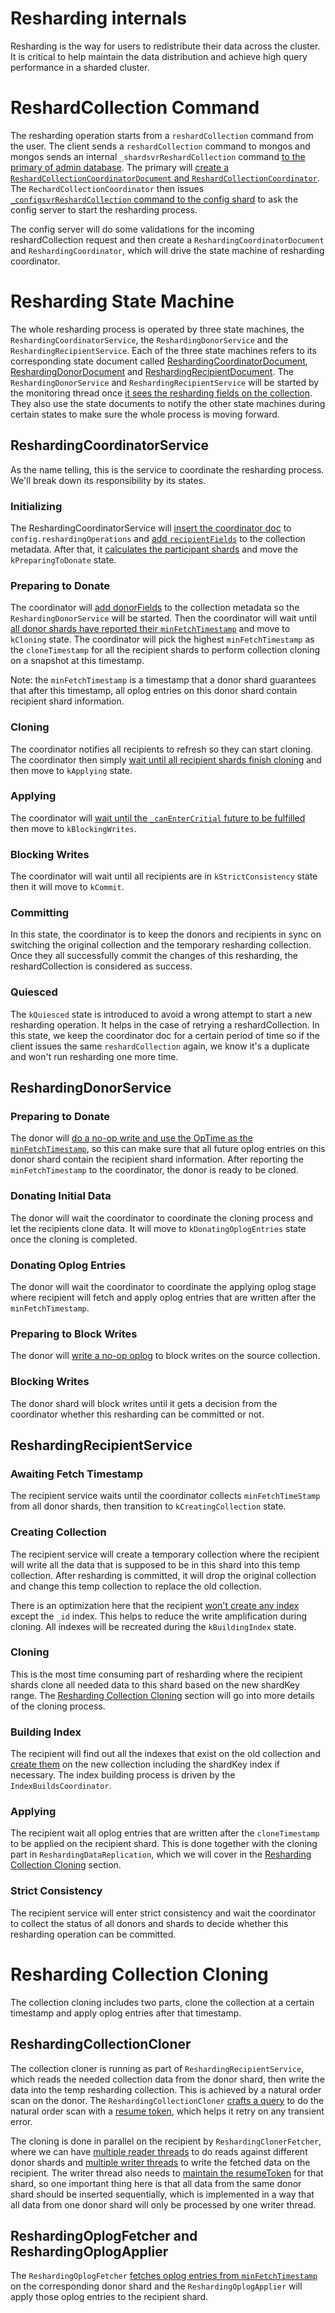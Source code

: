 # Resharding internals

Resharding is the way for users to redistribute their data across the cluster. It is critical to
help maintain the data distribution and achieve high query performance in a sharded cluster.

# ReshardCollection Command

The resharding operation starts from a `reshardCollection` command from the user. The client sends a
`reshardCollection` command to mongos and mongos sends an internal `_shardsvrReshardCollection`
command [to the primary of admin database](https://github.com/mongodb/mongo/blob/c8778bfa3b21e9f6c6ac125ca48b816dc1994bf0/src/mongo/s/commands/cluster_reshard_collection_cmd.cpp#L121).
The primary will [create a `ReshardCollectionCoordinatorDocument` and `ReshardCollectionCoordinator`](https://github.com/mongodb/mongo/blob/c8778bfa3b21e9f6c6ac125ca48b816dc1994bf0/src/mongo/db/s/shardsvr_reshard_collection_command.cpp#L106). The `RechardCollectionCoordinator` then issues
[`_configsvrReshardCollection` command to the config shard](https://github.com/mongodb/mongo/blob/c8778bfa3b21e9f6c6ac125ca48b816dc1994bf0/src/mongo/db/s/reshard_collection_coordinator.cpp#L177) to ask the config server to start the resharding process.

The config server will do some validations for the incoming reshardCollection request and then
create a `ReshardingCoordinatorDocument` and `ReshardingCoordinator`, which will drive the state
machine of resharding coordinator.

# Resharding State Machine

The whole resharding process is operated by three state machines, the `ReshardingCoordinatorService`,
the `ReshardingDonorService` and the `ReshardingRecipientService`. Each of the three state machines
refers to its corresponding state document called [ReshardingCoordinatorDocument](https://github.com/mongodb/mongo/blob/c8778bfa3b21e9f6c6ac125ca48b816dc1994bf0/src/mongo/db/s/resharding/coordinator_document.idl),
[ReshardingDonorDocument](https://github.com/mongodb/mongo/blob/c8778bfa3b21e9f6c6ac125ca48b816dc1994bf0/src/mongo/db/s/resharding/donor_document.idl)
and [ReshardingRecipientDocument](https://github.com/mongodb/mongo/blob/c8778bfa3b21e9f6c6ac125ca48b816dc1994bf0/src/mongo/db/s/resharding/recipient_document.idl).
The `ReshardingDonorService` and `ReshardingRecipientService` will be started by the monitoring
thread once [it sees the resharding fields on the collection](https://github.com/mongodb/mongo/blob/c8778bfa3b21e9f6c6ac125ca48b816dc1994bf0/src/mongo/db/s/shard_filtering_metadata_refresh.cpp#L464-L468). They also use the state documents to notify the other state machines during certain
states to make sure the whole process is moving forward.

## ReshardingCoordinatorService

As the name telling, this is the service to coordinate the resharding process. We'll break down
its responsibility by its states.

### Initializing

The ReshardingCoordinatorService will [insert the coordinator doc](https://github.com/mongodb/mongo/blob/c8778bfa3b21e9f6c6ac125ca48b816dc1994bf0/src/mongo/db/s/resharding/resharding_coordinator_service.cpp#L931) to `config.reshardingOperations` and [add `recipientFields`](https://github.com/mongodb/mongo/blob/c8778bfa3b21e9f6c6ac125ca48b816dc1994bf0/src/mongo/db/s/resharding/resharding_coordinator_service.cpp#L935) to the collection metadata. After that, it
[calculates the participant shards](https://github.com/mongodb/mongo/blob/c8778bfa3b21e9f6c6ac125ca48b816dc1994bf0/src/mongo/db/s/resharding/resharding_coordinator_service.cpp#L2195)
and move the `kPreparingToDonate` state.

### Preparing to Donate

The coordinator will [add donorFields](https://github.com/mongodb/mongo/blob/c8778bfa3b21e9f6c6ac125ca48b816dc1994bf0/src/mongo/db/s/resharding/resharding_coordinator_service.cpp#L2219)
to the collection metadata so the `ReshardingDonorService` will be started. Then the coordinator
will wait until [all donor shards have reported their `minFetchTimestamp`](https://github.com/mongodb/mongo/blob/c8778bfa3b21e9f6c6ac125ca48b816dc1994bf0/src/mongo/db/s/resharding/resharding_coordinator_service.cpp#L2263) and move to `kCloning` state. The coordinator will pick
the highest `minFetchTimestamp` as the `cloneTimestamp` for all the recipient shards to perform
collection cloning on a snapshot at this timestamp.

Note: the `minFetchTimestamp` is a timestamp that a donor shard guarantees that after this
timestamp, all oplog entries on this donor shard contain recipient shard information.

### Cloning

The coordinator notifies all recipients to refresh so they can start cloning. The coordinator then
simply [wait until all recipient shards finish cloning](https://github.com/mongodb/mongo/blob/c8778bfa3b21e9f6c6ac125ca48b816dc1994bf0/src/mongo/db/s/resharding/resharding_coordinator_service.cpp#L2292) and then move to `kApplying` state.

### Applying

The coordinator will [wait until the `_canEnterCritial` future to be fulfilled](https://github.com/mongodb/mongo/blob/c8778bfa3b21e9f6c6ac125ca48b816dc1994bf0/src/mongo/db/s/resharding/resharding_coordinator_service.cpp#L2344) then move to `kBlockingWrites`.

### Blocking Writes

The coordinator will wait until all recipients are in `kStrictConsistency` state then it will move
to `kCommit`.

### Committing

In this state, the coordinator is to keep the donors and recipients in sync on switching the
original collection and the temporary resharding collection. Once they all successfully commit the
changes of this resharding, the reshardCollection is considered as success.

### Quiesced

The `kQuiesced` state is introduced to avoid a wrong attempt to start a new resharding operation.
It helps in the case of retrying a reshardCollection. In this state, we keep the coordinator doc
for a certain period of time so if the client issues the same `reshardCollection` again, we know
it's a duplicate and won't run resharding one more time.

## ReshardingDonorService

### Preparing to Donate

The donor will [do a no-op write and use the OpTime as the `minFetchTimestamp`](https://github.com/mongodb/mongo/blob/c8778bfa3b21e9f6c6ac125ca48b816dc1994bf0/src/mongo/db/s/resharding/resharding_donor_service.cpp#L655), so this can make sure that all future oplog entries on this
donor shard contain the recipient shard information. After reporting the `minFetchTimestamp` to
the coordinator, the donor is ready to be cloned.

### Donating Initial Data

The donor will wait the coordinator to coordinate the cloning process and let the recipients clone
data. It will move to `kDonatingOplogEntries` state once the cloning is completed.

### Donating Oplog Entries

The donor will wait the coordinator to coordinate the applying oplog stage where recipient will
fetch and apply oplog entries that are written after the `minFetchTimestamp`.

### Preparing to Block Writes

The donor will [write a no-op oplog](https://github.com/mongodb/mongo/blob/c8778bfa3b21e9f6c6ac125ca48b816dc1994bf0/src/mongo/db/s/resharding/resharding_donor_service.cpp#L776)
to block writes on the source collection.

### Blocking Writes

The donor shard will block writes until it gets a decision from the coordinator whether this
resharding can be committed or not.

## ReshardingRecipientService

### Awaiting Fetch Timestamp

The recipient service waits until the coordinator collects `minFetchTimeStamp` from all donor shards,
then transition to `kCreatingCollection` state.

### Creating Collection

The recipient service will create a temporary collection where the recipient will write all the
data that is supposed to be in this shard into this temp collection. After resharding is committed,
it will drop the original collection and change this temp collection to replace the old collection.

There is an optimization here that the recipient [won't create any index](https://github.com/mongodb/mongo/blob/c8778bfa3b21e9f6c6ac125ca48b816dc1994bf0/src/mongo/db/s/resharding/resharding_recipient_service.cpp#L702) except the `_id` index. This helps to reduce the write
amplification during cloning. All indexes will be recreated during the `kBuildingIndex` state.

### Cloning

This is the most time consuming part of resharding where the recipient shards clone all needed data
to this shard based on the new shardKey range. The [Resharding Collection Cloning](#resharding-collection-cloning)
section will go into more details of the cloning process.

### Building Index

The recipient will find out all the indexes that exist on the old collection and [create them](https://github.com/mongodb/mongo/blob/c8778bfa3b21e9f6c6ac125ca48b816dc1994bf0/src/mongo/db/s/resharding/resharding_recipient_service.cpp#L904) on the new collection including the shardKey index
if necessary. The index building process is driven by the `IndexBuildsCoordinator`.

### Applying

The recipient wait all oplog entries that are written after the `cloneTimestamp` to be applied on the
recipient shard. This is done together with the cloning part in `ReshardingDataReplication`, which
we will cover in the [Resharding Collection Cloning](#resharding-collection-cloning) section.

### Strict Consistency

The recipient service will enter strict consistency and wait the coordinator to collect the status
of all donors and shards to decide whether this resharding operation can be committed.

# Resharding Collection Cloning

The collection cloning includes two parts, clone the collection at a certain timestamp and apply
oplog entries after that timestamp.

## ReshardingCollectionCloner

The collection cloner is running as part of `ReshardingRecipientService`, which reads the needed
collection data from the donor shard, then write the data into the temp resharding collection. This
is achieved by a natural order scan on the donor. The `ReshardingCollectionCloner` [crafts a query](https://github.com/mongodb/mongo/blob/c8778bfa3b21e9f6c6ac125ca48b816dc1994bf0/src/mongo/db/s/resharding/resharding_collection_cloner.cpp#L564) to do the natural order scan with a [resume token](https://github.com/mongodb/mongo/blob/c8778bfa3b21e9f6c6ac125ca48b816dc1994bf0/src/mongo/db/s/resharding/resharding_collection_cloner.cpp#L589), which helps it retry on any transient error.

The cloning is done in parallel on the recipient by `ReshardingClonerFetcher`, where we can have
[multiple reader threads](https://github.com/mongodb/mongo/blob/c8778bfa3b21e9f6c6ac125ca48b816dc1994bf0/src/mongo/db/s/resharding/resharding_collection_cloner.cpp#L503)
to do reads against different donor shards and [multiple writer threads](https://github.com/mongodb/mongo/blob/c8778bfa3b21e9f6c6ac125ca48b816dc1994bf0/src/mongo/db/s/resharding/resharding_collection_cloner.cpp#L502) to write the fetched data on the recipient. The writer thread
also needs to [maintain the resumeToken](https://github.com/mongodb/mongo/blob/c8778bfa3b21e9f6c6ac125ca48b816dc1994bf0/src/mongo/db/s/resharding/resharding_collection_cloner.cpp#L664)
for that shard, so one important thing here is that all data from the same donor shard should be
inserted sequentially, which is implemented in a way that all data from one donor shard will only be
processed by one writer thread.

## ReshardingOplogFetcher and ReshardingOplogApplier

The `ReshardingOplogFetcher` [fetches oplog entries from `minFetchTimestamp`](https://github.com/mongodb/mongo/blob/c8778bfa3b21e9f6c6ac125ca48b816dc1994bf0/src/mongo/db/s/resharding/resharding_data_replication.cpp#L158-L161) on the corresponding donor shard and the
`ReshardingOplogApplier` will apply those oplog entries to the recipient shard.

